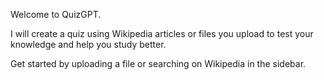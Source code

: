 Welcome to QuizGPT.

I will create a quiz using Wikipedia articles or files you upload to test your knowledge and help you study better.

Get started by uploading a file or searching on Wikipedia in the sidebar.
